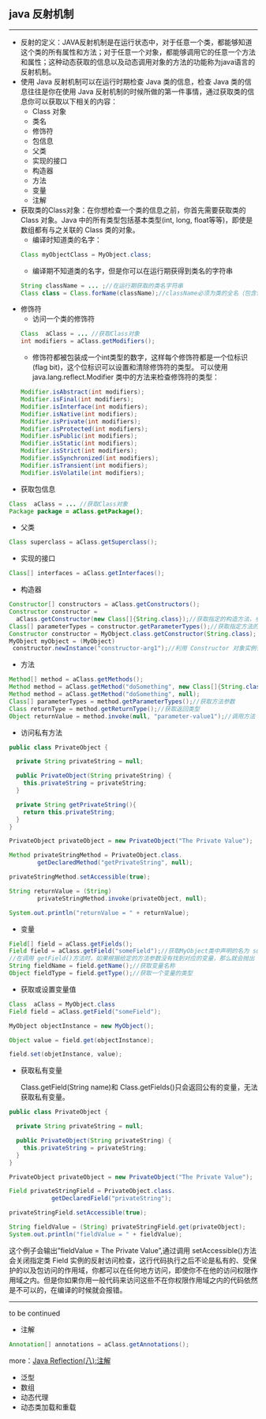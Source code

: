 ## java 反射机制
---

* 反射的定义：JAVA反射机制是在运行状态中，对于任意一个类，都能够知道这个类的所有属性和方法；对于任意一个对象，都能够调用它的任意一个方法和属性；这种动态获取的信息以及动态调用对象的方法的功能称为java语言的反射机制。
* 使用 Java 反射机制可以在运行时期检查 Java 类的信息，检查 Java 类的信息往往是你在使用 Java 反射机制的时候所做的第一件事情，通过获取类的信息你可以获取以下相关的内容：
    * Class 对象
    * 类名
    * 修饰符
    * 包信息
    * 父类
    * 实现的接口
    * 构造器
    * 方法
    * 变量
    * 注解
* 获取类的Class对象：在你想检查一个类的信息之前，你首先需要获取类的 Class 对象。Java 中的所有类型包括基本类型(int, long, float等等)，即使是数组都有与之关联的 Class 类的对象。
    * 编译时知道类的名字：
    ```java
    Class myObjectClass = MyObject.class;
    ```
    * 编译期不知道类的名字，但是你可以在运行期获得到类名的字符串
    ```java
    String className = ... ;//在运行期获取的类名字符串
    Class class = Class.forName(className);//className必须为类的全名（包含包），否则出现ClassNotFoundException
    ```
* 修饰符
    * 访问一个类的修饰符
    ```java
    Class  aClass = ... //获取Class对象
    int modifiers = aClass.getModifiers();
    ```
    * 修饰符都被包装成一个int类型的数字，这样每个修饰符都是一个位标识(flag bit)，这个位标识可以设置和清除修饰符的类型。 可以使用 java.lang.reflect.Modifier 类中的方法来检查修饰符的类型：
    ```java
    Modifier.isAbstract(int modifiers);
    Modifier.isFinal(int modifiers);
    Modifier.isInterface(int modifiers);
    Modifier.isNative(int modifiers);
    Modifier.isPrivate(int modifiers);
    Modifier.isProtected(int modifiers);
    Modifier.isPublic(int modifiers);
    Modifier.isStatic(int modifiers);
    Modifier.isStrict(int modifiers);
    Modifier.isSynchronized(int modifiers);
    Modifier.isTransient(int modifiers);
    Modifier.isVolatile(int modifiers);
    ```
* 获取包信息
```java
Class  aClass = ... //获取Class对象
Package package = aClass.getPackage();
```
* 父类
```java
Class superclass = aClass.getSuperclass();
```
* 实现的接口
```java
Class[] interfaces = aClass.getInterfaces();
```
* 构造器
```java
Constructor[] constructors = aClass.getConstructors();
Constructor constructor =
  aClass.getConstructor(new Class[]{String.class});//获取指定的构造方法，参数为string
Class[] parameterTypes = constructor.getParameterTypes();//获取指定方法的方法参数
Constructor constructor = MyObject.class.getConstructor(String.class);
MyObject myObject = (MyObject)
 constructor.newInstance("constructor-arg1");//利用 Constructor 对象实例化一个类
```
* 方法
```java
Method[] method = aClass.getMethods();
Method method = aClass.getMethod("doSomething", new Class[]{String.class});//获取的方法名称为doSomething，参数为string
Method method = aClass.getMethod("doSomething", null);
Class[] parameterTypes = method.getParameterTypes();//获取方法参数
Class returnType = method.getReturnType();//获取返回类型
Object returnValue = method.invoke(null, "parameter-value1");//调用方法
```
* 访问私有方法
```java
public class PrivateObject {

  private String privateString = null;

  public PrivateObject(String privateString) {
    this.privateString = privateString;
  }

  private String getPrivateString(){
    return this.privateString;
  }
}
```

```java
PrivateObject privateObject = new PrivateObject("The Private Value");

Method privateStringMethod = PrivateObject.class.
        getDeclaredMethod("getPrivateString", null);

privateStringMethod.setAccessible(true);

String returnValue = (String)
        privateStringMethod.invoke(privateObject, null);

System.out.println("returnValue = " + returnValue);
```

* 变量
```java
Field[] field = aClass.getFields();
Field field = aClass.getField("someField");//获取MyObject类中声明的名为 someField 的成员变量
//在调用 getField()方法时，如果根据给定的方法参数没有找到对应的变量，那么就会抛出 NoSuchFieldException。
String fieldName = field.getName();//获取变量名称
Object fieldType = field.getType();//获取一个变量的类型
```
* 获取或设置变量值
```java
Class  aClass = MyObject.class
Field field = aClass.getField("someField");

MyObject objectInstance = new MyObject();

Object value = field.get(objectInstance);

field.set(objetInstance, value);
```
* 获取私有变量

    Class.getField(String name)和 Class.getFields()只会返回公有的变量，无法获取私有变量。

```java
public class PrivateObject {

  private String privateString = null;

  public PrivateObject(String privateString) {
    this.privateString = privateString;
  }
}
```

```java
PrivateObject privateObject = new PrivateObject("The Private Value");

Field privateStringField = PrivateObject.class.
            getDeclaredField("privateString");

privateStringField.setAccessible(true);

String fieldValue = (String) privateStringField.get(privateObject);
System.out.println("fieldValue = " + fieldValue);
```
这个例子会输出”fieldValue = The Private Value”,通过调用 setAccessible()方法会关闭指定类 Field 实例的反射访问检查，这行代码执行之后不论是私有的、受保护的以及包访问的作用域，你都可以在任何地方访问，即使你不在他的访问权限作用域之内。但是你如果你用一般代码来访问这些不在你权限作用域之内的代码依然是不可以的，在编译的时候就会报错。

---

to be continued
* 注解
```java
Annotation[] annotations = aClass.getAnnotations();
```
more：[Java Reflection(八):注解](http://ifeve.com/java-reflection-8-annotation/)
* 泛型
* 数组
* 动态代理
* 动态类加载和重载

